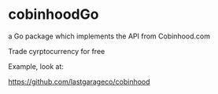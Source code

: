 # cobinhoodGo
a Go package which implements the API from Cobinhood.com

Trade cyrptocurrency for free

Example, look at:

https://github.com/lastgarageco/cobinhood
